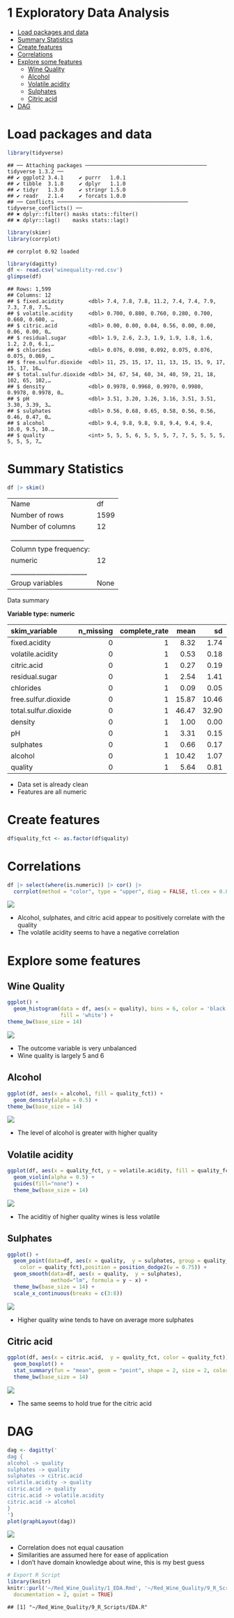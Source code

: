 1 Exploratory Data Analysis
================

- <a href="#load-packages-and-data" id="toc-load-packages-and-data">Load
  packages and data</a>
- <a href="#summary-statistics" id="toc-summary-statistics">Summary
  Statistics</a>
- <a href="#create-features" id="toc-create-features">Create features</a>
- <a href="#correlations" id="toc-correlations">Correlations</a>
- <a href="#explore-some-features" id="toc-explore-some-features">Explore
  some features</a>
  - <a href="#wine-quality" id="toc-wine-quality">Wine Quality</a>
  - <a href="#alcohol" id="toc-alcohol">Alcohol</a>
  - <a href="#volatile-acidity" id="toc-volatile-acidity">Volatile
    acidity</a>
  - <a href="#sulphates" id="toc-sulphates">Sulphates</a>
  - <a href="#citric-acid" id="toc-citric-acid">Citric acid</a>
- <a href="#dag" id="toc-dag">DAG</a>

# Load packages and data

``` r
library(tidyverse)
```

    ## ── Attaching packages ─────────────────────────────────────── tidyverse 1.3.2 ──
    ## ✔ ggplot2 3.4.1     ✔ purrr   1.0.1
    ## ✔ tibble  3.1.8     ✔ dplyr   1.1.0
    ## ✔ tidyr   1.3.0     ✔ stringr 1.5.0
    ## ✔ readr   2.1.4     ✔ forcats 1.0.0
    ## ── Conflicts ────────────────────────────────────────── tidyverse_conflicts() ──
    ## ✖ dplyr::filter() masks stats::filter()
    ## ✖ dplyr::lag()    masks stats::lag()

``` r
library(skimr)
library(corrplot)
```

    ## corrplot 0.92 loaded

``` r
library(dagitty)
df <- read.csv('winequality-red.csv')
glimpse(df)
```

    ## Rows: 1,599
    ## Columns: 12
    ## $ fixed.acidity        <dbl> 7.4, 7.8, 7.8, 11.2, 7.4, 7.4, 7.9, 7.3, 7.8, 7.5…
    ## $ volatile.acidity     <dbl> 0.700, 0.880, 0.760, 0.280, 0.700, 0.660, 0.600, …
    ## $ citric.acid          <dbl> 0.00, 0.00, 0.04, 0.56, 0.00, 0.00, 0.06, 0.00, 0…
    ## $ residual.sugar       <dbl> 1.9, 2.6, 2.3, 1.9, 1.9, 1.8, 1.6, 1.2, 2.0, 6.1,…
    ## $ chlorides            <dbl> 0.076, 0.098, 0.092, 0.075, 0.076, 0.075, 0.069, …
    ## $ free.sulfur.dioxide  <dbl> 11, 25, 15, 17, 11, 13, 15, 15, 9, 17, 15, 17, 16…
    ## $ total.sulfur.dioxide <dbl> 34, 67, 54, 60, 34, 40, 59, 21, 18, 102, 65, 102,…
    ## $ density              <dbl> 0.9978, 0.9968, 0.9970, 0.9980, 0.9978, 0.9978, 0…
    ## $ pH                   <dbl> 3.51, 3.20, 3.26, 3.16, 3.51, 3.51, 3.30, 3.39, 3…
    ## $ sulphates            <dbl> 0.56, 0.68, 0.65, 0.58, 0.56, 0.56, 0.46, 0.47, 0…
    ## $ alcohol              <dbl> 9.4, 9.8, 9.8, 9.8, 9.4, 9.4, 9.4, 10.0, 9.5, 10.…
    ## $ quality              <int> 5, 5, 5, 6, 5, 5, 5, 7, 7, 5, 5, 5, 5, 5, 5, 5, 7…

# Summary Statistics

``` r
df |> skim()
```

|                                                  |      |
|:-------------------------------------------------|:-----|
| Name                                             | df   |
| Number of rows                                   | 1599 |
| Number of columns                                | 12   |
| \_\_\_\_\_\_\_\_\_\_\_\_\_\_\_\_\_\_\_\_\_\_\_   |      |
| Column type frequency:                           |      |
| numeric                                          | 12   |
| \_\_\_\_\_\_\_\_\_\_\_\_\_\_\_\_\_\_\_\_\_\_\_\_ |      |
| Group variables                                  | None |

Data summary

**Variable type: numeric**

| skim_variable        | n_missing | complete_rate |  mean |    sd |   p0 |   p25 |   p50 |   p75 |   p100 | hist  |
|:---------------------|----------:|--------------:|------:|------:|-----:|------:|------:|------:|-------:|:------|
| fixed.acidity        |         0 |             1 |  8.32 |  1.74 | 4.60 |  7.10 |  7.90 |  9.20 |  15.90 | ▂▇▂▁▁ |
| volatile.acidity     |         0 |             1 |  0.53 |  0.18 | 0.12 |  0.39 |  0.52 |  0.64 |   1.58 | ▅▇▂▁▁ |
| citric.acid          |         0 |             1 |  0.27 |  0.19 | 0.00 |  0.09 |  0.26 |  0.42 |   1.00 | ▇▆▅▁▁ |
| residual.sugar       |         0 |             1 |  2.54 |  1.41 | 0.90 |  1.90 |  2.20 |  2.60 |  15.50 | ▇▁▁▁▁ |
| chlorides            |         0 |             1 |  0.09 |  0.05 | 0.01 |  0.07 |  0.08 |  0.09 |   0.61 | ▇▁▁▁▁ |
| free.sulfur.dioxide  |         0 |             1 | 15.87 | 10.46 | 1.00 |  7.00 | 14.00 | 21.00 |  72.00 | ▇▅▁▁▁ |
| total.sulfur.dioxide |         0 |             1 | 46.47 | 32.90 | 6.00 | 22.00 | 38.00 | 62.00 | 289.00 | ▇▂▁▁▁ |
| density              |         0 |             1 |  1.00 |  0.00 | 0.99 |  1.00 |  1.00 |  1.00 |   1.00 | ▁▃▇▂▁ |
| pH                   |         0 |             1 |  3.31 |  0.15 | 2.74 |  3.21 |  3.31 |  3.40 |   4.01 | ▁▅▇▂▁ |
| sulphates            |         0 |             1 |  0.66 |  0.17 | 0.33 |  0.55 |  0.62 |  0.73 |   2.00 | ▇▅▁▁▁ |
| alcohol              |         0 |             1 | 10.42 |  1.07 | 8.40 |  9.50 | 10.20 | 11.10 |  14.90 | ▇▇▃▁▁ |
| quality              |         0 |             1 |  5.64 |  0.81 | 3.00 |  5.00 |  6.00 |  6.00 |   8.00 | ▁▇▇▂▁ |

- Data set is already clean
- Features are all numeric

# Create features

``` r
df$quality_fct <- as.factor(df$quality)
```

# Correlations

``` r
df |> select(where(is.numeric)) |> cor() |> 
  corrplot(method = "color", type = "upper", diag = FALSE, tl.cex = 0.8)
```

![](1_EDA_files/figure-gfm/unnamed-chunk-4-1.png)<!-- -->

- Alcohol, sulphates, and citric acid appear to positively correlate
  with the quality
- The volatile acidity seems to have a negative correlation

# Explore some features

## Wine Quality

``` r
ggplot() +
  geom_histogram(data = df, aes(x = quality), bins = 6, color = 'black', 
                 fill = 'white') +
theme_bw(base_size = 14)
```

![](1_EDA_files/figure-gfm/unnamed-chunk-5-1.png)<!-- -->

- The outcome variable is very unbalanced
- Wine quality is largely 5 and 6

## Alcohol

``` r
ggplot(df, aes(x = alcohol, fill = quality_fct)) +
  geom_density(alpha = 0.5) +
theme_bw(base_size = 14)
```

![](1_EDA_files/figure-gfm/unnamed-chunk-6-1.png)<!-- -->

- The level of alcohol is greater with higher quality

## Volatile acidity

``` r
ggplot(df, aes(x = quality_fct, y = volatile.acidity, fill = quality_fct)) +
  geom_violin(alpha = 0.5) +
  guides(fill="none") +
  theme_bw(base_size = 14)
```

![](1_EDA_files/figure-gfm/unnamed-chunk-7-1.png)<!-- -->

- The aciditiy of higher quality wines is less volatile

## Sulphates

``` r
ggplot() +
  geom_point(data=df, aes(x = quality,  y = sulphates, group = quality_fct, 
    color = quality_fct),position = position_dodge2(w = 0.75)) +
  geom_smooth(data=df, aes(x = quality,  y = sulphates),
              method="lm", formula = y ~ x) +
  theme_bw(base_size = 14) + 
  scale_x_continuous(breaks = c(3:8))
```

![](1_EDA_files/figure-gfm/unnamed-chunk-8-1.png)<!-- -->

- Higher quality wine tends to have on average more sulphates

## Citric acid

``` r
ggplot(df, aes(x = citric.acid,  y = quality_fct, color = quality_fct)) +
  geom_boxplot() +
  stat_summary(fun = "mean", geom = "point", shape = 2, size = 2, color = "black") +
  theme_bw(base_size = 14)
```

![](1_EDA_files/figure-gfm/unnamed-chunk-9-1.png)<!-- -->

- The same seems to hold true for the citric acid

# DAG

``` r
dag <- dagitty('
dag {
alcohol -> quality
sulphates -> quality
sulphates -> citric.acid
volatile.acidity -> quality
citric.acid -> quality
citric.acid -> volatile.acidity
citric.acid -> alcohol
}
')
plot(graphLayout(dag))
```

![](1_EDA_files/figure-gfm/unnamed-chunk-10-1.png)<!-- -->

- Correlation does not equal causation
- Similarities are assumed here for ease of application
- I don’t have domain knowledge about wine, this is my best guess

``` r
# Export R Script
library(knitr)
knitr::purl('~/Red_Wine_Quality/1_EDA.Rmd', '~/Red_Wine_Quality/9_R_Scripts/EDA.R',
  documentation = 2, quiet = TRUE)
```

    ## [1] "~/Red_Wine_Quality/9_R_Scripts/EDA.R"
